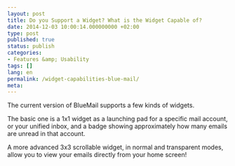 ```yaml
---
layout: post
title: Do you Support a Widget? What is the Widget Capable of?
date: 2014-12-03 10:00:14.000000000 +02:00
type: post
published: true
status: publish
categories:
- Features &amp; Usability
tags: []
lang: en
permalink: /widget-capabilities-blue-mail/
meta:
---
```


The current version of BlueMail supports a few kinds of widgets.

The basic one is a 1x1 widget as a launching pad for a specific mail account, or your unified inbox, and a badge showing approximately how many emails are unread in that account.

A more advanced 3x3 scrollable widget, in normal and transparent modes, allow you to view your emails directly from your home screen!